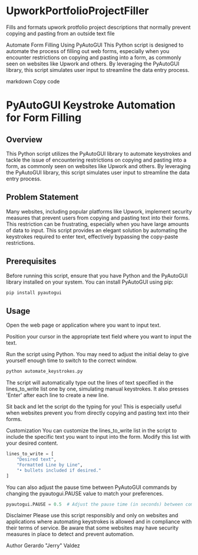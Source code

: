 # UpworkPortfolioProjectFiller
Fills and formats upwork protfolio project descriptions that normally prevent copying and pasting from an outside text file

Automate Form Filling Using PyAutoGUI
This Python script is designed to automate the process of filling out web forms, especially when you encounter restrictions on copying and pasting into a form, as commonly seen on websites like Upwork and others. By leveraging the PyAutoGUI library, this script simulates user input to streamline the data entry process.

markdown
Copy code
# PyAutoGUI Keystroke Automation for Form Filling

## Overview

This Python script utilizes the PyAutoGUI library to automate keystrokes and tackle the issue of encountering restrictions on copying and pasting into a form, as commonly seen on websites like Upwork and others. By leveraging the PyAutoGUI library, this script simulates user input to streamline the data entry process.

## Problem Statement

Many websites, including popular platforms like Upwork, implement security measures that prevent users from copying and pasting text into their forms. This restriction can be frustrating, especially when you have large amounts of data to input. This script provides an elegant solution by automating the keystrokes required to enter text, effectively bypassing the copy-paste restrictions.

## Prerequisites

Before running this script, ensure that you have Python and the PyAutoGUI library installed on your system. You can install PyAutoGUI using pip:

```bash
pip install pyautogui
```

## Usage
Open the web page or application where you want to input text.

Position your cursor in the appropriate text field where you want to input the text.

Run the script using Python. You may need to adjust the initial delay to give yourself enough time to switch to the correct window.

```python
python automate_keystrokes.py
```
The script will automatically type out the lines of text specified in the lines_to_write list one by one, simulating manual keystrokes. It also presses 'Enter' after each line to create a new line.

Sit back and let the script do the typing for you! This is especially useful when websites prevent you from directly copying and pasting text into their forms.

Customization
You can customize the lines_to_write list in the script to include the specific text you want to input into the form. Modify this list with your desired content.

```python
lines_to_write = [
    "Desired text",
    "Formatted Line by Line",
    "• bullets included if desired."    
]
```

You can also adjust the pause time between PyAutoGUI commands by changing the pyautogui.PAUSE value to match your preferences.
```python
pyautogui.PAUSE = 0.5  # Adjust the pause time (in seconds) between commands
```

Disclaimer
Please use this script responsibly and only on websites and applications where automating keystrokes is allowed and in compliance with their terms of service. Be aware that some websites may have security measures in place to detect and prevent automation.

Author
Gerardo "Jerry" Valdez
